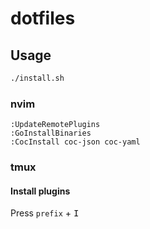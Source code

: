 # dotfiles

## Usage

```bash
./install.sh
```

### nvim

```
:UpdateRemotePlugins
:GoInstallBinaries
:CocInstall coc-json coc-yaml
```

### tmux

#### Install plugins

Press `prefix` + <kbd>I</kbd>
